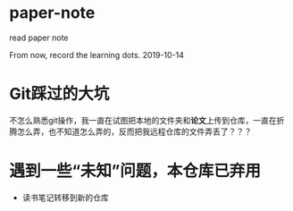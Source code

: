 # paper-note
read paper note

From now, record the learning dots.
2019-10-14

# Git踩过的大坑
不怎么熟悉git操作，我一直在试图把本地的文件夹和**论文**上传到仓库，一直在折腾怎么弄，也不知道怎么弄的，反而把我远程仓库的文件弄丢了？？？

# 遇到一些“未知”问题，本仓库已弃用
- 读书笔记转移到新的仓库

